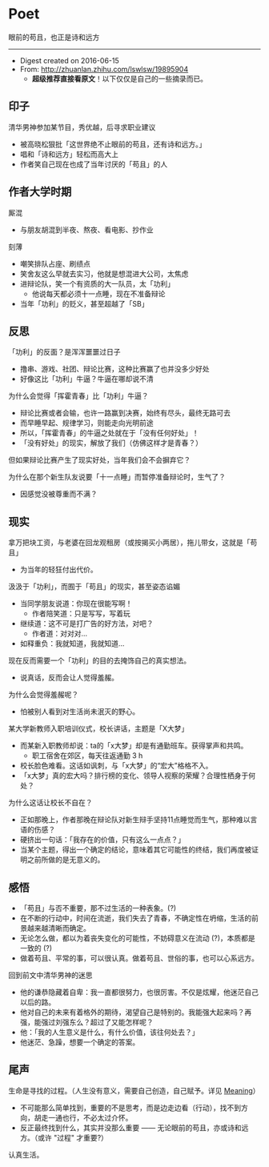 # Poet

眼前的苟且，也正是诗和远方

---

- Digest created on 2016-06-15
- From: http://zhuanlan.zhihu.com/lswlsw/19895904
    - **超级推荐直接看原文**！以下仅仅是自己的一些摘录而已。

## 印子

清华男神参加某节目，秀优越，后寻求职业建议

- 被高晓松狠批「这世界绝不止眼前的苟且，还有诗和远方。」
- 唱和「诗和远方」轻松而高大上
- 作者笑自己现在也成了当年讨厌的「苟且」的人

## 作者大学时期

厮混

- 与朋友胡混到半夜、熬夜、看电影、抄作业

刻薄

- 嘲笑排队占座、刷绩点
- 笑舍友这么早就去实习，他就是想混进大公司，太焦虑
- 进辩论队，笑一个有资质的大一队员，太「功利」
    - 他说每天都必须十一点睡，现在不准备辩论
- 当年「功利」的贬义，甚至超越了「SB」

## 反思

「功利」的反面？是浑浑噩噩过日子

- 撸串、游戏、社团、辩论比赛，这种比赛赢了也并没多少好处
- 好像这比「功利」牛逼？牛逼在哪却说不清

为什么会觉得「挥霍青春」比「功利」牛逼？

- 辩论比赛或者会输，也许一路赢到决赛，始终有尽头，最终无路可去
- 而早睡早起、规律学习，则能走向光明前途
- 所以，「挥霍青春」的牛逼之处就在于「没有任何好处」！
- 「没有好处」的现实，解放了我们（仿佛这样才是青春？）

但如果辩论比赛产生了现实好处，当年我们会不会摒弃它？

为什么在那个新生队友说要「十一点睡」而暂停准备辩论时，生气了？

- 因感觉没被尊重而不满？

## 现实

拿万把块工资，与老婆在回龙观租房（或按揭买小两居），拖儿带女，这就是「苟且」

- 为当年的轻狂付出代价。

汲汲于「功利」，而囿于「苟且」的现实，甚至姿态谄媚

- 当同学朋友说道：你现在很能写啊！
    - 作者陪笑道：只是写写，写着玩
- 继续道：这不可是打广告的好方法，对吧？
    - 作者道：对对对…
- 如释重负：我就知道，我就知道…

现在反而需要一个「功利」的目的去掩饰自己的真实想法。

- 说真话，反而会让人觉得羞赧。

为什么会觉得羞赧呢？

- 怕被别人看到对生活尚未泯灭的野心。

某大学新教师入职培训仪式，校长讲话，主题是「X大梦」

- 而某新入职教师却说：ta的「x大梦」却是有通勤班车。获得掌声和共鸣。
    - 职工宿舍在郊区，每天往返通勤 3 h
- 校长脸色难看。这话如讽刺，与「x大梦」的“宏大”格格不入。
- 「x大梦」真的宏大吗？排行榜的变化、领导人视察的荣耀？合理性栖身于何处？

为什么这话让校长不自在？

- 正如那晚上，作者那晚在辩论队对新生辩手坚持11点睡觉而生气，那种难以言语的伤感？
- 硬挤出一句话：「我存在的价值，只有这么一点点？」
- 当某个主题，得出一个确定的结论，意味着其它可能性的终结，我们再度被证明之前所做的是无意义的。

## 感悟

- 「苟且」与否不重要，那不过生活的一种表象。(?)
- 在不断的行动中，时间在流逝，我们失去了青春，不确定性在坍缩，生活的前景越来越清晰而确定。
- 无论怎么做，都以为着丧失变化的可能性，不妨碍意义在流动 (?)，本质都是一致的 (?)
- 做着苟且、平常的事，可以很认真。做着苟且、世俗的事，也可以心系远方。

回到前文中清华男神的迷思

- 他的谦恭隐藏着自卑：我一直都很努力，也很厉害。不仅是炫耀，他迷茫自己以后的路。
- 他对自己的未来有着格外的期待，渴望自己是特别的。我能强大起来吗？再强，能强过刘强东么？超过了又能怎样呢？
- 他：「我的人生意义是什么，有什么价值，该往何处去？」
- 他迷茫、急躁，想要一个确定的答案。

## 尾声

生命是寻找的过程。（人生没有意义，需要自己创造，自己赋予。详见 [Meaning](/past/read/meaning.md)）

- 不可能那么简单找到，重要的不是思考，而是边走边看（行动），找不到方向，胡走一通也行，不必太过介怀。
- 反正最终找到什么，其实并没那么重要 —— 无论眼前的苟且，亦或诗和远方。（或许 "过程" 才重要?）

认真生活。
